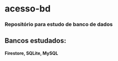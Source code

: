 # acesso-bd

<h3>Repositório para estudo de banco de dados</h3>
<h2>Bancos estudados:</h2>
<h4>Firestore, SQLite, MySQL</h4>
